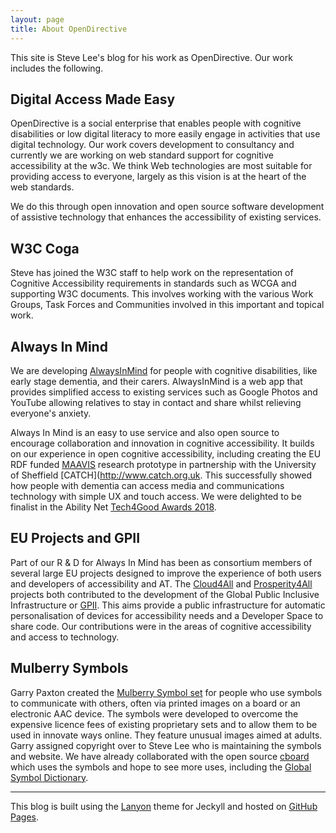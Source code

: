 ```yaml
---
layout: page
title: About OpenDirective
---
```


This site is Steve Lee's blog for his work as OpenDirective. Our work includes the following.

## Digital Access Made Easy

OpenDirective is a social enterprise that enables people with cognitive disabilities or low digital literacy to more easily engage in activities that use digital technology. Our work covers development to consultancy and currently we are working on web standard support for cognitive accessibility at the w3c. We think Web technologies are most suitable for providing access to everyone, largely as this vision is at the heart of the web standards.

We do this through open innovation and open source software development of assistive technology that enhances the accessibility of existing services.

## W3C Coga

Steve has joined the W3C staff to help work on the representation of Cognitive Accessibility requirements in standards such as WCGA and supporting W3C documents. This involves working with the various Work Groups, Task Forces and Communities involved in this important and topical work.

## Always In Mind

We are developing [AlwaysInMind](https://alwaysinmind.info) for people with cognitive disabilities, like early stage dementia, and their carers. AlwaysInMind is a web app that provides simplified access to existing services such as Google Photos and YouTube allowing relatives to stay in contact and share whilst relieving everyone's anxiety.

Always In Mind is an easy to use service and also open source to encourage collaboration and innovation in cognitive accessibility. It builds on our experience in open cognitive accessibility, including creating the EU RDF funded [MAAVIS](http://maavis.fullmeasure.co.uk) research prototype in partnership with the University of Sheffield [CATCH](http://www.catch.org.uk. This successfully showed how people with dementia can access media and communications technology with simple UX and touch access. We were delighted to be finalist in the Ability Net
[Tech4Good Awards 2018](https://www.tech4goodawards.com/finalist/always-in-mind).

## EU Projects and GPII

Part of our R & D for Always In Mind has been as consortium members of several large EU projects designed to improve the experience of both users and developers of accessibility and AT. The [Cloud4All](http://raisingthefloor.org/Cloud4all) and [Prosperity4All](http://www.prosperity4all.eu) projects both contributed to the development of the Global Public Inclusive Infrastructure or [GPII](https://gpii.net). This aims provide a public infrastructure for automatic personalisation of devices for accessibility needs and a Developer Space to share code. Our contributions were in the areas of cognitive accessibility and access to technology.

## Mulberry Symbols

Garry Paxton created the [Mulberry Symbol set](https://straight-street.org) for people who use symbols to communicate with others, often via printed images on a board or an electronic AAC device. The symbols were developed to overcome the expensive licence fees of existing proprietary sets and to allow them to be used in innovate ways online. They feature unusual images aimed at adults. Garry assigned copyright over to Steve Lee who is maintaining the symbols and website. We have already collaborated with the open source [cboard](https://www.cboard.io) which uses the symbols and hope to see more uses, including the [Global Symbol Dictionary](https://globalsymbols.com).

<hr>

This blog is built using the [Lanyon](http://lanyon.getpoole.com) theme for Jeckyll and hosted on [GitHub Pages](https://github.com/OpenDirective/opendirective.github.io).
